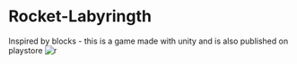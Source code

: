 # Rocket-Labyringth
Inspired by blocks - this is a game made with unity and is also published on playstore
![r](https://user-images.githubusercontent.com/84960563/125270352-720c3b80-e2be-11eb-9cf5-9a5e958eb4ce.jpeg)

